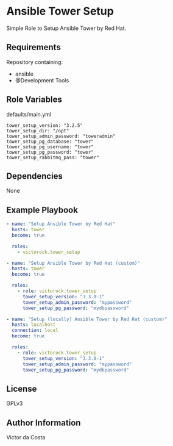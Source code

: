 Ansible Tower Setup
=========

Simple Role to Setup Ansible Tower by Red Hat.

Requirements
------------

Repository containing:
  - ansible
  - @Development Tools

Role Variables
--------------

defaults/main.yml
```
tower_setup_version: "3.2.5"
tower_setup_dir: "/opt"
tower_setup_admin_password: "toweradmin"
tower_setup_pg_database: "tower"
tower_setup_pg_username: "tower"
tower_setup_pg_password: "tower"
tower_setup_rabbitmq_pass: "tower"

```

Dependencies
------------

None

Example Playbook
----------------

```YAML
- name: "Setup Ansible Tower by Red Hat"
  hosts: tower
  become: true

  roles:
    - victorock.tower_setup
```

```YAML
- name: "Setup Ansible Tower by Red Hat (custom)"
  hosts: tower
  become: true

  roles:
    - role: victorock.tower_setup
      tower_setup_version: "3.3.0-1"
      tower_setup_admin_password: "mypassword"
      tower_setup_pg_password: "mydbpassword"
```

```YAML
- name: "Setup (locally) Ansible Tower by Red Hat (custom)"
  hosts: localhost
  connection: local
  become: true

  roles:
    - role: victorock.tower_setup
      tower_setup_version: "3.3.0-1"
      tower_setup_admin_password: "mypassword"
      tower_setup_pg_password: "mydbpassword"
```


License
-------

GPLv3

Author Information
------------------

Victor da Costa
